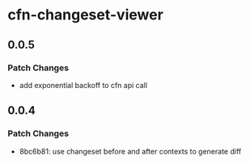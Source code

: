# cfn-changeset-viewer

## 0.0.5

### Patch Changes

- add exponential backoff to cfn api call

## 0.0.4

### Patch Changes

- 8bc6b81: use changeset before and after contexts to generate diff
